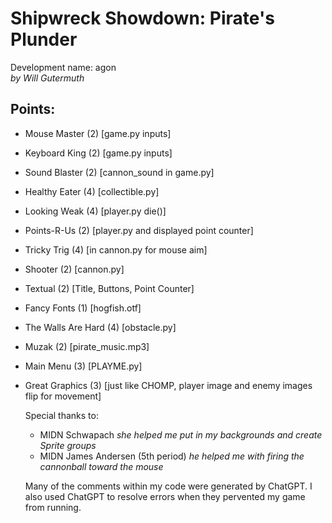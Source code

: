# Shipwreck Showdown: Pirate's Plunder
Development name: agon  
_by Will Gutermuth_

## Points:
- Mouse Master (2) [game.py inputs]
- Keyboard King (2) [game.py inputs]
- Sound Blaster (2) [cannon_sound in game.py]
- Healthy Eater (4) [collectible.py]
- Looking Weak (4) [player.py die()]
- Points-R-Us (2) [player.py and displayed point counter]
- Tricky Trig (4) [in cannon.py for mouse aim]
- Shooter (2) [cannon.py]
- Textual (2) [Title, Buttons, Point Counter]
- Fancy Fonts (1) [hogfish.otf]
- The Walls Are Hard (4) [obstacle.py]
- Muzak (2) [pirate_music.mp3]
- Main Menu (3) [PLAYME.py]
- Great Graphics (3) [just like CHOMP, player image and enemy images flip for movement]

  Special thanks to:
  - MIDN Schwapach _she helped me put in my backgrounds and create Sprite groups_
  - MIDN James Andersen (5th period) _he helped me with firing the cannonball toward the mouse_

  Many of the comments within my code were generated by ChatGPT. I also used ChatGPT to resolve errors when they pervented my game from running.

